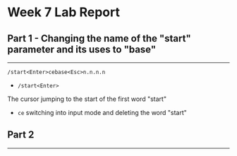 # Week 7 Lab Report
## Part 1 - Changing the name of the "start" parameter and its uses to "base"

---

`/start<Enter>cebase<Esc>n.n.n.n`
* `/start<Enter>` 

  
The cursor jumping to the start of the first word "start"
* `ce`
switching into input mode and deleting the word "start"
## Part 2

---
